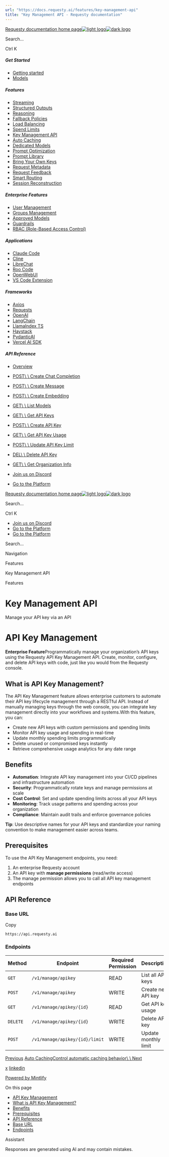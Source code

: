 ```yaml
---
url: "https://docs.requesty.ai/features/key-management-api"
title: "Key Management API - Requesty documentation"
---
```


[Requesty documentation home page![light logo](https://mintcdn.com/requesty/TcSPqkVK2WsRBepW/logo/light.svg?fit=max&auto=format&n=TcSPqkVK2WsRBepW&q=85&s=f1ef3ab41a5f4f9d4595a5bfd5fc0180)![dark logo](https://mintcdn.com/requesty/TcSPqkVK2WsRBepW/logo/dark.svg?fit=max&auto=format&n=TcSPqkVK2WsRBepW&q=85&s=3dc2f8739ecad9cb4ed85ba39cc5c2d2)](https://docs.requesty.ai/)

Search...

Ctrl K

##### Get Started

- [Getting started](https://docs.requesty.ai/quickstart)
- [Models](https://docs.requesty.ai/models)

##### Features

- [Streaming](https://docs.requesty.ai/features/streaming)
- [Structured Outputs](https://docs.requesty.ai/features/structured-outputs)
- [Reasoning](https://docs.requesty.ai/features/reasoning)
- [Fallback Policies](https://docs.requesty.ai/features/fallback-policies)
- [Load Balancing](https://docs.requesty.ai/features/load-balancing)
- [Spend Limits](https://docs.requesty.ai/features/api-limits)
- [Key Management API](https://docs.requesty.ai/features/key-management-api)
- [Auto Caching](https://docs.requesty.ai/features/auto-caching)
- [Dedicated Models](https://docs.requesty.ai/features/dedicated-models)
- [Prompt Optimization](https://docs.requesty.ai/features/prompt-optimization)
- [Prompt Library](https://docs.requesty.ai/features/prompt-library)
- [Bring Your Own Keys](https://docs.requesty.ai/features/bring-your-own-keys)
- [Request Metadata](https://docs.requesty.ai/features/request-metadata)
- [Request Feedback](https://docs.requesty.ai/features/request-feedback)
- [Smart Routing](https://docs.requesty.ai/features/smart-routing)
- [Session Reconstruction](https://docs.requesty.ai/features/session-reconstruction)

##### Enterprise Features

- [User Management](https://docs.requesty.ai/features/users)
- [Groups Management](https://docs.requesty.ai/features/groups)
- [Approved Models](https://docs.requesty.ai/features/approved-models)
- [Guardrails](https://docs.requesty.ai/features/guardrails)
- [RBAC (Role-Based Access Control)](https://docs.requesty.ai/features/rbac)

##### Applications

- [Claude Code](https://docs.requesty.ai/applications/claude-code)
- [Cline](https://docs.requesty.ai/applications/cline)
- [LibreChat](https://docs.requesty.ai/applications/librechat)
- [Roo Code](https://docs.requesty.ai/applications/roo-code)
- [OpenWebUI](https://docs.requesty.ai/applications/openwebui)
- [VS Code Extension](https://docs.requesty.ai/applications/VS-code-extension)

##### Frameworks

- [Axios](https://docs.requesty.ai/frameworks/axios)
- [Requests](https://docs.requesty.ai/frameworks/requests)
- [OpenAI](https://docs.requesty.ai/frameworks/openai)
- [LangChain](https://docs.requesty.ai/frameworks/langchain)
- [LlamaIndex TS](https://docs.requesty.ai/frameworks/llamaindex-ts)
- [Haystack](https://docs.requesty.ai/frameworks/haystack)
- [PydanticAI](https://docs.requesty.ai/frameworks/pydantic-ai)
- [Vercel AI SDK](https://docs.requesty.ai/frameworks/vercel-ai-sdk)

##### API Reference

- [Overview](https://docs.requesty.ai/api-reference/overview)
- [POST\\
\\
Create Chat Completion](https://docs.requesty.ai/api-reference/endpoint/chat-completions-create)
- [POST\\
\\
Create Message](https://docs.requesty.ai/api-reference/endpoint/messages-create)
- [POST\\
\\
Create Embedding](https://docs.requesty.ai/api-reference/endpoint/embeddings-create)
- [GET\\
\\
List Models](https://docs.requesty.ai/api-reference/endpoint/models-list)
- [GET\\
\\
Get API Keys](https://docs.requesty.ai/api-reference/endpoint/manage-api-key-get)
- [POST\\
\\
Create API Key](https://docs.requesty.ai/api-reference/endpoint/manage-api-key-create)
- [GET\\
\\
Get API Key Usage](https://docs.requesty.ai/api-reference/endpoint/manage-api-key-get-usage)
- [POST\\
\\
Update API Key Limit](https://docs.requesty.ai/api-reference/endpoint/manage-api-key-update-limit)
- [DEL\\
\\
Delete API Key](https://docs.requesty.ai/api-reference/endpoint/manage-api-key-delete)
- [GET\\
\\
Get Organization Info](https://docs.requesty.ai/api-reference/endpoint/manage-org-get)

- [Join us on Discord](https://discord.com/invite/Td3rwAHgt4)
- [Go to the Platform](https://app.requesty.ai/)

[Requesty documentation home page![light logo](https://mintcdn.com/requesty/TcSPqkVK2WsRBepW/logo/light.svg?fit=max&auto=format&n=TcSPqkVK2WsRBepW&q=85&s=f1ef3ab41a5f4f9d4595a5bfd5fc0180)![dark logo](https://mintcdn.com/requesty/TcSPqkVK2WsRBepW/logo/dark.svg?fit=max&auto=format&n=TcSPqkVK2WsRBepW&q=85&s=3dc2f8739ecad9cb4ed85ba39cc5c2d2)](https://docs.requesty.ai/)

Search...

Ctrl K

- [Join us on Discord](https://discord.com/invite/Td3rwAHgt4)
- [Go to the Platform](https://app.requesty.ai/)
- [Go to the Platform](https://app.requesty.ai/)

Search...

Navigation

Features

Key Management API

Features

# Key Management API

Manage your API key via an API

# [​](https://docs.requesty.ai/features/key-management-api\#api-key-management)  API Key Management

**Enterprise Feature**Programmatically manage your organization’s API keys using the Requesty API Key Management API. Create, monitor, configure, and delete API keys with code, just like you would from the Requesty console.

## [​](https://docs.requesty.ai/features/key-management-api\#what-is-api-key-management%3F)  What is API Key Management?

The API Key Management feature allows enterprise customers to automate their API key lifecycle management through a RESTful API. Instead of manually managing keys through the web console, you can integrate key management directly into your workflows and systems.With this feature, you can:

- Create new API keys with custom permissions and spending limits
- Monitor API key usage and spending in real-time
- Update monthly spending limits programmatically
- Delete unused or compromised keys instantly
- Retrieve comprehensive usage analytics for any date range

## [​](https://docs.requesty.ai/features/key-management-api\#benefits)  Benefits

- **Automation**: Integrate API key management into your CI/CD pipelines and infrastructure automation
- **Security**: Programmatically rotate keys and manage permissions at scale
- **Cost Control**: Set and update spending limits across all your API keys
- **Monitoring**: Track usage patterns and spending across your organization
- **Compliance**: Maintain audit trails and enforce governance policies

**Tip**: Use descriptive names for your API keys and standardize your naming convention to make management easier across teams.

## [​](https://docs.requesty.ai/features/key-management-api\#prerequisites)  Prerequisites

To use the API Key Management endpoints, you need:

1. An enterprise Requesty account
2. An API key with **manage permissions** (read/write access)
3. The manage permission allows you to call all API key management endpoints

## [​](https://docs.requesty.ai/features/key-management-api\#api-reference)  API Reference

### [​](https://docs.requesty.ai/features/key-management-api\#base-url)  Base URL

Copy

```
https://api.requesty.ai

```

### [​](https://docs.requesty.ai/features/key-management-api\#endpoints)  Endpoints

| Method | Endpoint | Required Permission | Description |
| --- | --- | --- | --- |
| `GET` | `/v1/manage/apikey` | READ | List all API keys |
| `POST` | `/v1/manage/apikey` | WRITE | Create new API key |
| `GET` | `/v1/manage/apikey/{id}` | READ | Get API key usage |
| `DELETE` | `/v1/manage/apikey/{id}` | WRITE | Delete API key |
| `POST` | `/v1/manage/apikey/{id}/limit` | WRITE | Update monthly limit |

[Previous](https://docs.requesty.ai/features/api-limits) [Auto CachingControl automatic caching behavior\\
\\
Next](https://docs.requesty.ai/features/auto-caching)

[x](https://x.com/requestyAI) [linkedin](https://linkedin.com/company/requesty)

[Powered by Mintlify](https://mintlify.com/?utm_campaign=poweredBy&utm_medium=referral&utm_source=requesty)

On this page

- [API Key Management](https://docs.requesty.ai/features/key-management-api#api-key-management)
- [What is API Key Management?](https://docs.requesty.ai/features/key-management-api#what-is-api-key-management%3F)
- [Benefits](https://docs.requesty.ai/features/key-management-api#benefits)
- [Prerequisites](https://docs.requesty.ai/features/key-management-api#prerequisites)
- [API Reference](https://docs.requesty.ai/features/key-management-api#api-reference)
- [Base URL](https://docs.requesty.ai/features/key-management-api#base-url)
- [Endpoints](https://docs.requesty.ai/features/key-management-api#endpoints)

Assistant

Responses are generated using AI and may contain mistakes.